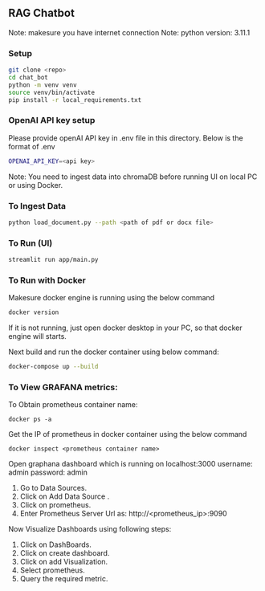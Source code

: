 ## RAG Chatbot
Note: makesure you have internet connection
Note: python version: 3.11.1
### Setup
```bash
git clone <repo>
cd chat_bot
python -m venv venv
source venv/bin/activate
pip install -r local_requirements.txt
```
### OpenAI API key setup
Please provide openAI API key in .env file in this directory.
Below is the format of .env
```bash
OPENAI_API_KEY=<api key>
```
Note: You need to ingest data into chromaDB before running UI on local PC or using Docker.
### To Ingest Data
```bash
python load_document.py --path <path of pdf or docx file>
```

### To Run (UI)
```bash
streamlit run app/main.py
```

### To Run with Docker
Makesure docker engine is running using the below command
```bash
docker version
```

If it is not running, just open docker desktop in your PC, so that docker engine will starts.

Next build and run the docker container using below command:
```bash
docker-compose up --build
```

### To View GRAFANA metrics:
To Obtain prometheus container name:
```
docker ps -a
```
Get the IP of prometheus in docker container using the below command
```
docker inspect <prometheus container name>
```
Open graphana dashboard which is running on localhost:3000
username: admin
password: admin

1. Go to Data Sources.
2. Click on Add Data Source .
3. Click on prometheus.
4. Enter Prometheus Server Url as: http://<prometheus_ip>:9090

Now Visualize Dashboards using following steps:
1. Click on DashBoards.
2. Click on create dashboard.
3. Click on add Visualization.
4. Select prometheus.
5. Query the required metric.

